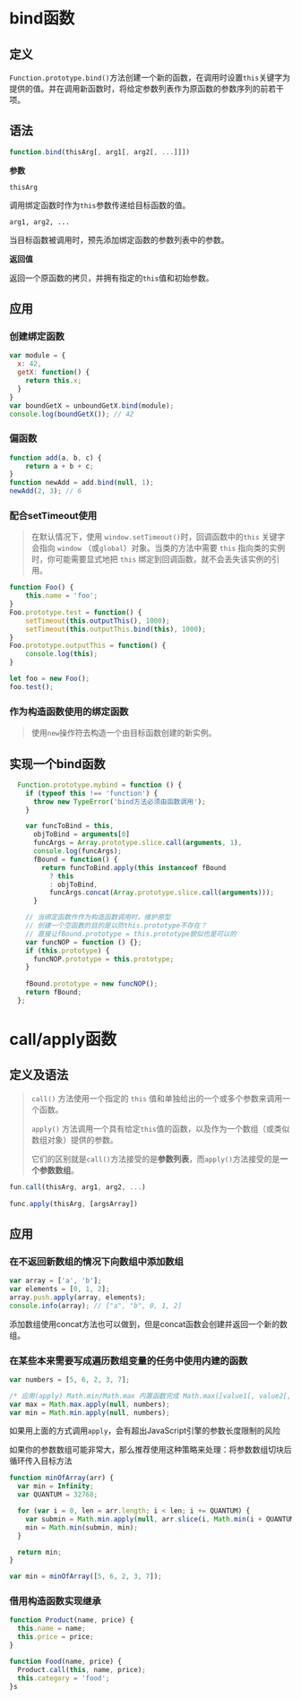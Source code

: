 # bind函数

## 定义

`Function.prototype.bind()`方法创建一个新的函数，在调用时设置`this`关键字为提供的值。并在调用新函数时，将给定参数列表作为原函数的参数序列的前若干项。

## 语法

```javascript
function.bind(thisArg[, arg1[, arg2[, ...]]])
```

**参数**

`thisArg`

调用绑定函数时作为`this`参数传递给目标函数的值。

`arg1, arg2, ...`

当目标函数被调用时，预先添加绑定函数的参数列表中的参数。

**返回值**

返回一个原函数的拷贝，并拥有指定的`this`值和初始参数。

## 应用

### 创建绑定函数

```javascript
var module = {
  x: 42,
  getX: function() {
    return this.x;
  }
}
var boundGetX = unboundGetX.bind(module);
console.log(boundGetX()); // 42
```



### 偏函数

```javascript
function add(a, b, c) {
    return a + b + c;
}
function newAdd = add.bind(null, 1);
newAdd(2, 3); // 6
```



### 配合setTimeout使用

> 在默认情况下，使用 `window.setTimeout()`时，回调函数中的`this` 关键字会指向 `window` （或`global`）对象。当类的方法中需要 `this` 指向类的实例时，你可能需要显式地把 `this` 绑定到回调函数，就不会丢失该实例的引用。

```javascript
function Foo() {
    this.name = 'foo';
}
Foo.prototype.test = function() {
    setTimeout(this.outputThis(), 1000);
    setTimeout(this.outputThis.bind(this), 1000);
}
Foo.prototype.outputThis = function() {
    console.log(this);
}

let foo = new Foo();
foo.test();
```



### 作为构造函数使用的绑定函数

> 使用`new`操作符去构造一个由目标函数创建的新实例。



## 实现一个bind函数

```javascript
  Function.prototype.mybind = function () {
    if (typeof this !== 'function') {
      throw new TypeError('bind方法必须由函数调用');
    }

    var funcToBind = this,
      objToBind = arguments[0]
      funcArgs = Array.prototype.slice.call(arguments, 1),
      console.log(funcArgs);
      fBound = function() {
        return funcToBind.apply(this instanceof fBound
          ? this
          : objToBind,
          funcArgs.concat(Array.prototype.slice.call(arguments)));
      }

    // 当绑定函数作作为构造函数调用时，维护原型
    // 创建一个空函数的目的是以防this.prototype不存在？
    // 直接让fBound.prototype = this.prototype貌似也是可以的
    var funcNOP = function () {};
    if (this.prototype) {
      funcNOP.prototype = this.prototype;      
    }
    
    fBound.prototype = new funcNOP();
    return fBound;
  };
```



# call/apply函数

## 定义及语法

> `call()` 方法使用一个指定的 `this` 值和单独给出的一个或多个参数来调用一个函数。
>
> `apply()` 方法调用一个具有给定`this`值的函数，以及作为一个数组（或类似数组对象）提供的参数。
>
> 它们的区别就是`call()`方法接受的是**参数列表**，而`apply()`方法接受的是**一个参数数组**。

```javascript
fun.call(thisArg, arg1, arg2, ...)
         
func.apply(thisArg, [argsArray])
```

## 应用

### 在不返回新数组的情况下向数组中添加数组

```javascript
var array = ['a', 'b'];
var elements = [0, 1, 2];
array.push.apply(array, elements);
console.info(array); // ["a", "b", 0, 1, 2]
```

添加数组使用concat方法也可以做到，但是concat函数会创建并返回一个新的数组。

### 在某些本来需要写成遍历数组变量的任务中使用内建的函数

```javascript
var numbers = [5, 6, 2, 3, 7];

/* 应用(apply) Math.min/Math.max 内置函数完成 Math.max([value1[, value2[, ...]]])	 */
var max = Math.max.apply(null, numbers); 
var min = Math.min.apply(null, numbers);
```

如果用上面的方式调用`apply`，会有超出JavaScript引擎的参数长度限制的风险

如果你的参数数组可能非常大，那么推荐使用这种策略来处理：将参数数组切块后循环传入目标方法

```javascript
function minOfArray(arr) {
  var min = Infinity;
  var QUANTUM = 32768;

  for (var i = 0, len = arr.length; i < len; i += QUANTUM) {
    var submin = Math.min.apply(null, arr.slice(i, Math.min(i + QUANTUM, len)));
    min = Math.min(submin, min);
  }

  return min;
}

var min = minOfArray([5, 6, 2, 3, 7]);
```

### 借用构造函数实现继承

```javascript
function Product(name, price) {
  this.name = name;
  this.price = price;
}

function Food(name, price) {
  Product.call(this, name, price);
  this.category = 'food';
}s
```

